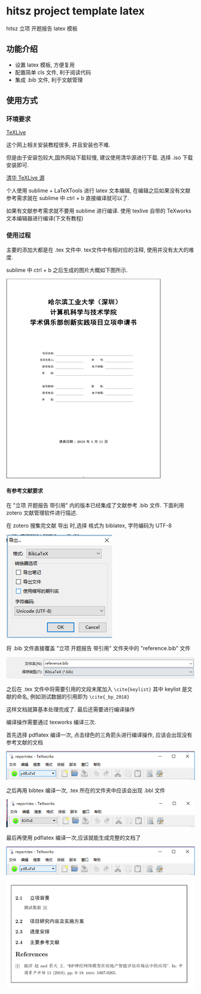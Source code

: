 # hitsz project template latex
hitsz 立项 开题报告 latex 模板

## 功能介绍
- 设置 latex 模板, 方便复用
- 配置简单 cls 文件, 利于阅读代码
- 集成 .bib 文件, 利于文献管理

## 使用方式
### 环境要求
[TeXLive](https://www.tug.org/texlive/) 

这个网上相关安装教程很多, 并且安装也不难.

但是由于安装包较大,国外网站下载较慢, 建议使用清华源进行下载. 选择 .iso 下载安装即可. 

[清华 TeXLive 源](https://mirrors.tuna.tsinghua.edu.cn/CTAN/systems/texlive/Images/)

个人使用 sublime + LaTeXTools 进行 latex 文本编辑, 在编辑之后如果没有文献参考需求就在 sublime 中 ctrl + b 直接编译就可以了.

如果有文献参考需求就不要用 sublime 进行编译. 使用 texlive 自带的 TeXworks 文本编辑器进行编译(下文有教程)


### 使用过程
主要的添加大都是在 .tex 文件中. tex文件中有相对应的注释, 使用并没有太大的难度.

sublime 中 ctrl + b 之后生成的图片大概如下图所示.

![success_flag](https://github.com/geniusjoe/hitsz-project-template-latex/blob/master/pics/front%20page.png)

#### 有参考文献要求

在 "立项 开题报告 带引用" 内的版本已经集成了文献参考 .bib 文件. 下面利用 zotero 文献管理软件进行描述.

在 zotero 搜集完文献 导出 时,选择 格式为 biblatex, 字符编码为 UTF-8

![success_flag](https://github.com/geniusjoe/hitsz-project-template-latex/blob/master/pics/zotero.png)

将 .bib 文件直接覆盖  "立项 开题报告 带引用"  文件夹中的 "reference.bib" 文件

![success_flag](https://github.com/geniusjoe/hitsz-project-template-latex/blob/master/pics/overwrite.png)

之后在 .tex 文件中将需要引用的文段末尾加入
`\cite{keylist}` 
其中 keylist 是文献的命名, 例如测试数据的引用即为
`\cite{_bp_2018}` 

这样文档就算基本处理完成了. 最后还需要进行编译操作

编译操作需要通过 texworks 编译三次.

首先选择 pdflatex 编译一次, 点击绿色的三角箭头进行编译操作, 应该会出现没有参考文献的文档

![success_flag](https://github.com/geniusjoe/hitsz-project-template-latex/blob/master/pics/pdflatex_1.png)

之后再用 bibtex 编译一次, .tex 所在的文件夹中应该会出现 .bbl 文件

![success_flag](https://github.com/geniusjoe/hitsz-project-template-latex/blob/master/pics/bibtex.png)

最后再使用 pdflatex 编译一次,应该就能生成完整的文档了

![success_flag](https://github.com/geniusjoe/hitsz-project-template-latex/blob/master/pics/pdflatex_1.png)

![success_flag](https://github.com/geniusjoe/hitsz-project-template-latex/blob/master/pics/success.png)


